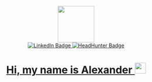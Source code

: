 <div id="header" align="center">
  <img src="https://i.giphy.com/media/v1.Y2lkPTc5MGI3NjExeWMxcnJma3M0dHlmcWgyMndremo3bmZlY3V3eWo1emF6YXowcWh0YSZlcD12MV9pbnRlcm5hbF9naWZfYnlfaWQmY3Q9cw/hu9xj9UtxpoY3oytsh/giphy.gif" width="100"/>
</div>
<div id="badges" align="center">
  <a href="https://www.linkedin.com/in/aleksander-savelyev/">
  <img src="https://img.shields.io/badge/LinkedIn-blue?style=for-the-badge&logo=linkedin&logoColor=white" alt="LinkedIn Badge"/>
  <a/>
   <a href="https://hh.ru/resume/4254a0b3ff0cc8c1fb0039ed1f654e6b51444c">
  <img src="https://img.shields.io/badge/HeadHunter-red?style=for-the-badge&logo=hh&logoColor=black" alt="HeadHunter Badge"/>
</div>
<div id="couner" align="center">
  <img src="https://komarev.com/ghpvc/?username=GroverAs&style=flat-square&color=blue" alt=""/>
  <h1>
  Hi, my name is Alexander
  <img src="https://media.giphy.com/media/hvRJCLFzcasrR4ia7z/giphy.gif" width="30px"/>
  </h1>
  <a/>
</div>
